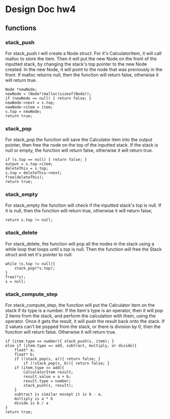 # Design Doc hw4

## functions
### stack_push

For stack_push I will create a Node struct. For it's CalculatorItem, it will call malloc to store the item. Then it will put the new Node on the front of the inputted stack, by changing the stack's top pointer to the new Node created. In the new Node, it will point to the node that was previously in the front. If malloc returns null, then the function will return false, otherwise it will return true.
``` 
Node *newNode;
newNode = (Node*)malloc(sizeof(Node));
if (newNode == null) { return false; }
newNode->next = s.top;
newNode->item = item;
s.top = newNode;
return true;
```  

### stack_pop

For stack_pop the function will save the Calculator item into the output pointer, then free the node on the top of the inputted stack. If the stack is null or empty, the function will return false, otherwise it will return true.
```
if (s.top == null) { return false; }
output = s.top->item;
deleteThis = s.top;
s.top = deleteThis->next;
free(deleteThis);
return true;
```

### stack_empty

For stack_empty the function will check if the inputted stack's top is null. If it is null, then the function will return true, otherwise it will return false;
```
return s.top != null;
```

### stack_delete

For stack_delete, the function will pop all the nodes in the stack using a while loop that loops until s.top is null. Then the function will free the Stack struct and set it's pointer to null.
```
while (s.top != null){
	stack_pop(*s.top);
}
free(*s);
s = null;
```

### stack_compute_step

For stack_compute_step, the function will put the Calculator item on the stack if its type is a number. If the item's type is an operator, then it will pop 2 items from the stack, and perform the calculation with them, using the operator. Once it gets the result, it will push the result back onto the stack. If 2 values can't be popped from the stack, or there is division by 0, then the function will return false. Otherwise it will return true.
```
if (item.type == number){ stack_push(s, item); }
else if (item.type == add, subtract, multiply, or divide){
	float* a;
	float* b;
	if (!stack_pop(s, a)){ return false; }
        if (!stack_pop(s, b)){ return false; }
	if (item.type == add){
		CalculatorItem result;
		result.value = a + b;
		result.type = number;
		stack_push(s, result); 
	}
	subtract is similar except it is b - a.
	multiply is a * b
	divide is b / a
}
return true;
```
